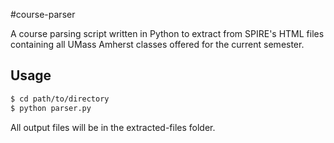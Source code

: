 #course-parser

A course parsing script written in Python to extract from SPIRE's HTML files containing all UMass Amherst classes offered for the current semester.

## Usage
```bash
$ cd path/to/directory
$ python parser.py
```

All output files will be in the extracted-files folder.
